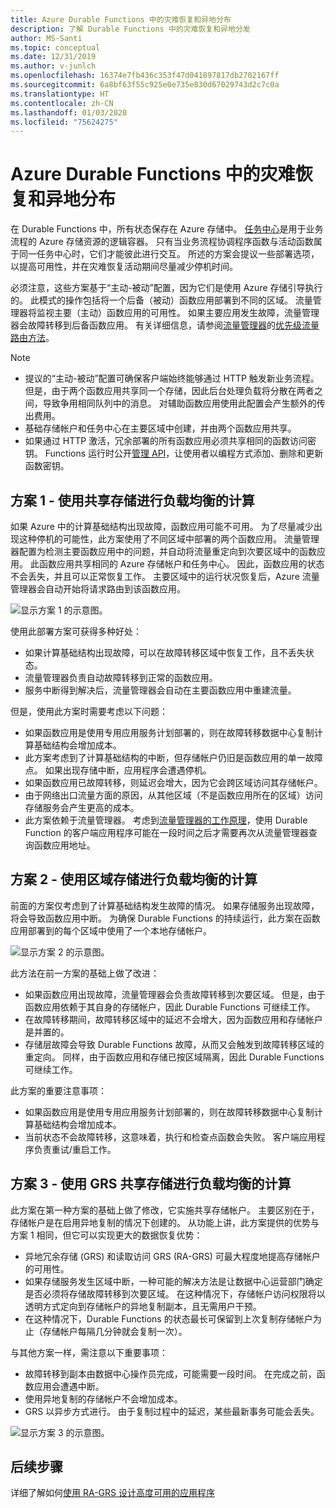 ```yaml
---
title: Azure Durable Functions 中的灾难恢复和异地分布
description: 了解 Durable Functions 中的灾难恢复和异地分发
author: MS-Santi
ms.topic: conceptual
ms.date: 12/31/2019
ms.author: v-junlch
ms.openlocfilehash: 16374e7fb436c353f47d041897817db2702167ff
ms.sourcegitcommit: 6a8bf63f55c925e0e735e830d67029743d2c7c0a
ms.translationtype: HT
ms.contentlocale: zh-CN
ms.lasthandoff: 01/03/2020
ms.locfileid: "75624275"
---
```

# <a name="disaster-recovery-and-geo-distribution-in-azure-durable-functions"></a>Azure Durable Functions 中的灾难恢复和异地分布

在 Durable Functions 中，所有状态保存在 Azure 存储中。 [任务中心](durable-functions-task-hubs.md)是用于业务流程的 Azure 存储资源的逻辑容器。 只有当业务流程协调程序函数与活动函数属于同一任务中心时，它们才能彼此进行交互。
所述的方案会提议一些部署选项，以提高可用性，并在灾难恢复活动期间尽量减少停机时间。

必须注意，这些方案基于“主动-被动”配置，因为它们是使用 Azure 存储引导执行的。 此模式的操作包括将一个后备（被动）函数应用部署到不同的区域。 流量管理器将监视主要（主动）函数应用的可用性。 如果主要应用发生故障，流量管理器会故障转移到后备函数应用。 有关详细信息，请参阅[流量管理器](https://www.azure.cn/home/features/traffic-manager/)的[优先级流量路由方法](../../traffic-manager/traffic-manager-routing-methods.md#priority-traffic-routing-method)。

>[!NOTE]
>
> - 提议的“主动-被动”配置可确保客户端始终能够通过 HTTP 触发新业务流程。 但是，由于两个函数应用共享同一个存储，因此后台处理负载将分散在两者之间，导致争用相同队列中的消息。 对辅助函数应用使用此配置会产生额外的传出费用。
> - 基础存储帐户和任务中心在主要区域中创建，并由两个函数应用共享。
> - 如果通过 HTTP 激活，冗余部署的所有函数应用必须共享相同的函数访问密钥。 Functions 运行时公开[管理 API](https://github.com/Azure/azure-functions-host/wiki/Key-management-API)，让使用者以编程方式添加、删除和更新函数密钥。

## <a name="scenario-1---load-balanced-compute-with-shared-storage"></a>方案 1 - 使用共享存储进行负载均衡的计算

如果 Azure 中的计算基础结构出现故障，函数应用可能不可用。 为了尽量减少出现这种停机的可能性，此方案使用了不同区域中部署的两个函数应用。
流量管理器配置为检测主要函数应用中的问题，并自动将流量重定向到次要区域中的函数应用。 此函数应用共享相同的 Azure 存储帐户和任务中心。 因此，函数应用的状态不会丢失，并且可以正常恢复工作。 主要区域中的运行状况恢复后，Azure 流量管理器会自动开始将请求路由到该函数应用。

![显示方案 1 的示意图。](./media/durable-functions-disaster-recovery-geo-distribution/durable-functions-geo-scenario01.png)

使用此部署方案可获得多种好处：

- 如果计算基础结构出现故障，可以在故障转移区域中恢复工作，且不丢失状态。
- 流量管理器负责自动故障转移到正常的函数应用。
- 服务中断得到解决后，流量管理器会自动在主要函数应用中重建流量。

但是，使用此方案时需要考虑以下问题：

- 如果函数应用是使用专用应用服务计划部署的，则在故障转移数据中心复制计算基础结构会增加成本。
- 此方案考虑到了计算基础结构的中断，但存储帐户仍旧是函数应用的单一故障点。 如果出现存储中断，应用程序会遭遇停机。
- 如果函数应用已故障转移，则延迟会增大，因为它会跨区域访问其存储帐户。
- 由于网络出口流量方面的原因，从其他区域（不是函数应用所在的区域）访问存储服务会产生更高的成本。
- 此方案依赖于流量管理器。 考虑到[流量管理器的工作原理](../../traffic-manager/traffic-manager-how-it-works.md)，使用 Durable Function 的客户端应用程序可能在一段时间之后才需要再次从流量管理器查询函数应用地址。

## <a name="scenario-2---load-balanced-compute-with-regional-storage"></a>方案 2 - 使用区域存储进行负载均衡的计算

前面的方案仅考虑到了计算基础结构发生故障的情况。 如果存储服务出现故障，将会导致函数应用中断。
为确保 Durable Functions 的持续运行，此方案在函数应用部署到的每个区域中使用了一个本地存储帐户。

![显示方案 2 的示意图。](./media/durable-functions-disaster-recovery-geo-distribution/durable-functions-geo-scenario02.png)

此方法在前一方案的基础上做了改进：

- 如果函数应用出现故障，流量管理器会负责故障转移到次要区域。 但是，由于函数应用依赖于其自身的存储帐户，因此 Durable Functions 可继续工作。
- 在故障转移期间，故障转移区域中的延迟不会增大，因为函数应用和存储帐户是并置的。
- 存储层故障会导致 Durable Functions 故障，从而又会触发到故障转移区域的重定向。 同样，由于函数应用和存储已按区域隔离，因此 Durable Functions 可继续工作。

此方案的重要注意事项：

- 如果函数应用是使用专用应用服务计划部署的，则在故障转移数据中心复制计算基础结构会增加成本。
- 当前状态不会故障转移，这意味着，执行和检查点函数会失败。 客户端应用程序负责重试/重启工作。

## <a name="scenario-3---load-balanced-compute-with-grs-shared-storage"></a>方案 3 - 使用 GRS 共享存储进行负载均衡的计算

此方案在第一种方案的基础上做了修改，它实施共享存储帐户。 主要区别在于，存储帐户是在启用异地复制的情况下创建的。
从功能上讲，此方案提供的优势与方案 1 相同，但它可以实现更大的数据恢复优势：

- 异地冗余存储 (GRS) 和读取访问 GRS (RA-GRS) 可最大程度地提高存储帐户的可用性。
- 如果存储服务发生区域中断，一种可能的解决方法是让数据中心运营部门确定是否必须将存储故障转移到次要区域。 在这种情况下，存储帐户访问权限将以透明方式定向到存储帐户的异地复制副本，且无需用户干预。
- 在这种情况下，Durable Functions 的状态最长可保留到上次复制存储帐户为止（存储帐户每隔几分钟就会复制一次）。

与其他方案一样，需注意以下重要事项：

- 故障转移到副本由数据中心操作员完成，可能需要一段时间。 在完成之前，函数应用会遭遇中断。
- 使用异地复制的存储帐户不会增加成本。
- GRS 以异步方式进行。 由于复制过程中的延迟，某些最新事务可能会丢失。

![显示方案 3 的示意图。](./media/durable-functions-disaster-recovery-geo-distribution/durable-functions-geo-scenario03.png)

## <a name="next-steps"></a>后续步骤

详细了解如何[使用 RA-GRS 设计高度可用的应用程序](../../storage/common/storage-designing-ha-apps-with-ragrs.md)

<!-- Update_Description: wording update -->